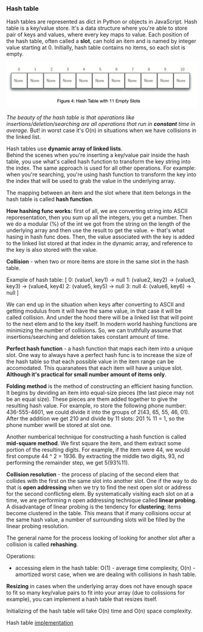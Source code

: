 ### Hash table
Hash tables are represented as dict in Python or objects in JavaScript. 
Hash table is a key/value store. It's a data structure where you're able to store pair of keys and values, where every key maps to value. 
Each position of the hash table, often called a **slot**, can hold an item and is named by integer value starting at 0. Initially, hash table contains no items, so each slot is empty. 

![empty hash table](hash_table.png)


*The beauty of the hash table is that operations like insertions/deletion/searching are all operations that run in **constant** time in average.* But! in worst case it's O(n) in situations when we have collisions in the linked list. 

Hash tables use **dynamic array of linked lists**.  
Behind the scenes when you're inserting a key/value pair inside the hash table, you use what's called hash function to transform the key string into the index. The same approach is used for all other operations. For example: when you're searching, you're using hash function to transform the key into the index that will be used to grab the value in the underlying array. 

The mapping between an item and the slot where that item belongs in the hash table is called **hash function**.

**How hashing func works:**
first of all, we are converting string into ASCII reporesentation, then you sum up all the integers, you get a number. Then we do a modular (%) of the int we got from the string on the length of the underlying array and then use the result to get the value. <- that's what hasing in hash func does. Then, the value associated with the key is added to the linked list stored at that index in the dynamic array, and reference to the key is also stored with the value. 

**Collision** - when two or more items are store in the same slot in the hash table. 

Example of hash table: 
[
  0: (value1, key1) -> null
  1: (value2, key2) -> (value3, key3) -> (value4, key4)
  2: (value5, key5) -> null
  3: null
  4: (value6, key6) -> null
]

We can end up in the situation when keys after converting to ASCII and getting modulus from it will have the same value, in that case it will be called collision. And under the hood there will be a linked list that will point to the next elem and to the key itself. 
In modern world hashing functions are minimizing the number of collisions. So, we can truthfully assume that insertions/searching and deletion takes constant amount of time. 

**Perfect hash function** - a hash function that maps each item into a unique slot. One way to always have a perfect hash func is to increase the size of the hash table so that each possible value in the item range can be accomodated. This quaranatees that each item will have a unique slot. **Although it's practical for small number amount of items only**. 

**Folding method** is the method of constructing an efficient hasing function. It begins by deviding an item into equal-size pieces (the last piece may not be an equal size). These pieces are them added together to give the resulting hash value. For example, ro store the following phone number: 436-555-4601, we could divide it into the groups of 2(43, 65, 55, 46, 01). After the addition we get 210 and divide by 11 slots: 201 % 11 = 1, so the phone number wwill be stored at slot one. 

Another numberical technique for constructing a hash function is called **mid-square method**. We first square the item, and them extract some portion of the resulting digits. For example, if the item were 44, we would first compute 44 ^ 2 = 1936. By extracting the middle two digits, 93, nd performing the remainder step, we get 5(93%11).

**Collision resolution** - the process of placing of the second elem that collides with the first on the same slot into another slot. One if the way to do that is **open addressing** when we try to find the next open slot or address for the second conflicting elem. By systematically visiting each slot on at a time, we are performing n open addressing technique called **linear probing**. A disadvantage of linear probing is the tendency for **clustering**; items become clustered in the table. This means that if  many collisions occur at the same hash value, a number of surrounding slots will be filled by the linear probing resolution. 

The general name for the process looking of looking for another slot after a collision is called **rehashing**. 

Operations: 
- accessing elem in the hash table: O(1) - average time complexity, O(n) - amortized worst case, when we are dealing with collisions in hash table. 


**Resizing** in cases when the underlying array does not have enough space to fit so many key/value pairs to fit into your array (due to colissions for example), you can implement a hash table that resizes itself. 

Initializing of the hash table will take O(n) time and O(n) space complexity.

Hash table [implementation](hash_map_implementation.py)